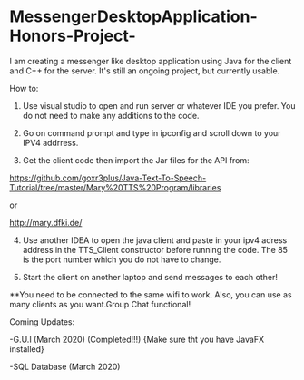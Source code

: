 # MessengerDesktopApplication-Honors-Project-
I am creating a messenger like desktop application using Java for the client and C++ for the server. 
It's still an ongoing project, but currently usable.

How to:
1) Use visual studio to open and run server or whatever IDE you prefer. You do not need to make any additions to the code.

2) Go on command prompt and type in ipconfig and scroll down to your IPV4 addrress.

3) Get the client code then import the Jar files for the API from:

https://github.com/goxr3plus/Java-Text-To-Speech-Tutorial/tree/master/Mary%20TTS%20Program/libraries

or 

http://mary.dfki.de/

4) Use another IDEA to open the java client and paste in your ipv4 adress address in the TTS_Client constructor before running the code. The 85 is the port number which you do not have to change.

5) Start the client on another laptop and send messages to each other!


**You need to be connected to the same wifi to work. Also, you can use as many clients as you want.Group Chat functional!

Coming Updates:

-G.U.I (March 2020) (Completed!!!)
{Make sure tht you have JavaFX installed}


-SQL Database (March 2020)
